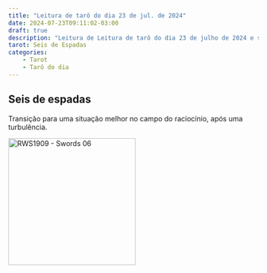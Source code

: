 ```yaml
---
title: "Leitura de tarô do dia 23 de jul. de 2024"
date: 2024-07-23T09:11:02-03:00
draft: true
description: "Leitura de Leitura de tarô do dia 23 de julho de 2024 e sua explicação"
tarot: Seis de Espadas
categories:
    - Tarot
    - Tarô do dia
---
```


## Seis de espadas

Transição para uma situação melhor no campo do raciocínio, após uma turbulência.

<img width="256" alt="RWS1909 - Swords 06" src="https://upload.wikimedia.org/wikipedia/commons/thumb/a/a6/RWS1909_-_Swords_06.jpeg/512px-RWS1909_-_Swords_06.jpeg?20240415194420">